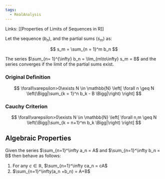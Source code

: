 ```yaml
---
tags:
  - RealAnalysis
---
```

Links: [[Properties of Limits of Sequences in R]]

Let the sequence $(b_n)$, and the partial sums $(s_m)$ as:

$$ s_m = \sum_{n = 1}^m b_n $$

The series $\sum_{n= 1}^{\infty} b_n = \lim_{m\to\infty} s_m = B$ and the series converges if the limit of the partial sums exist.

### Original Definition

$$ \forall\varepsilon>0\exists N \in \mathbb{N} \left[ \forall n \geq N \left(\Bigg|\sum_{k = 1}^n b_k - B \Bigg|\right) \right] $$

### Cauchy Criterion

$$ \forall\varepsilon>0\exists N \in \mathbb{N} \left[ \forall n,m \geq N \left(\Bigg|\sum_{k = n+1}^m b_k \Bigg|\right) \right] $$
## Algebraic Properties

Given the series $\sum_{n=1}^\infty a_n = A$ and $\sum_{n=1}^\infty b_n = B$ then behave as follows:

1. For any $c \in\mathbb{R}$, $\sum_{n=1}^\infty ca_n = cA$
2. $\sum_{n=1}^\infty(a_n +b_n) = A+B$
